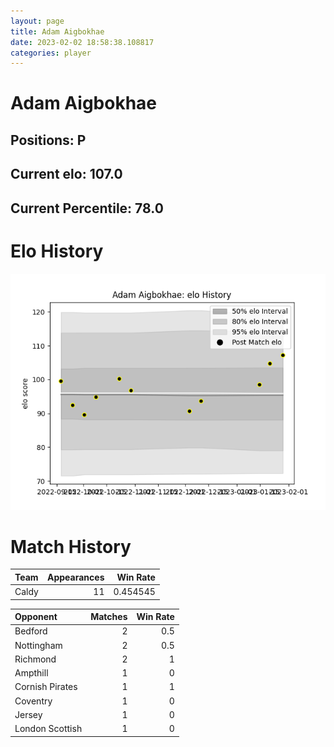 ```yaml
---  
layout: page  
title: Adam Aigbokhae  
date: 2023-02-02 18:58:38.108817  
categories: player  
---
```

# Adam Aigbokhae

## Positions: P

## Current elo: 107.0

## Current Percentile: 78.0

# Elo History


![elo history](history_AdamAigbokhae.png)
# Match History


| Team   |   Appearances |   Win Rate |
|:-------|--------------:|-----------:|
| Caldy  |            11 |   0.454545 |

| Opponent        |   Matches |   Win Rate |
|:----------------|----------:|-----------:|
| Bedford         |         2 |        0.5 |
| Nottingham      |         2 |        0.5 |
| Richmond        |         2 |        1   |
| Ampthill        |         1 |        0   |
| Cornish Pirates |         1 |        1   |
| Coventry        |         1 |        0   |
| Jersey          |         1 |        0   |
| London Scottish |         1 |        0   |